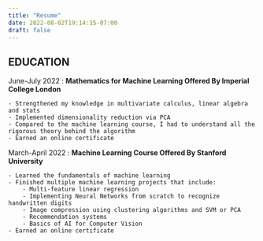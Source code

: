 ```yaml
---
title: "Resume"
date: 2022-08-02T19:14:15-07:00
draft: false
---
```



EDUCATION
---------

June-July 2022
:   **Mathematics for Machine Learning Offered By Imperial College London**

    - Strengthened my knowledge in multivariate calculus, linear algebra and stats
    - Implemented dimensionality reduction via PCA
    - Compared to the machine learning course, I had to understand all the rigorous theory behind the algorithm
    - Earned an online certificate

March-April 2022
:   **Machine Learning Course Offered By Stanford University**

    - Learned the fundamentals of machine learning
    - Finished multiple machine learning projects that include:
        - Multi-feature linear regression
        - Implementing Neural Networks from scratch to recognize handwritten digits
        - Image compression using clustering algorithms and SVM or PCA
        - Recommendation systems
        - Basics of AI for Computer Vision
    - Earned an online certificate

